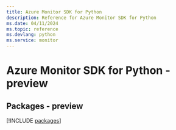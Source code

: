 ```yaml
---
title: Azure Monitor SDK for Python
description: Reference for Azure Monitor SDK for Python
ms.date: 04/11/2024
ms.topic: reference
ms.devlang: python
ms.service: monitor
---
```

# Azure Monitor SDK for Python - preview
## Packages - preview
[!INCLUDE [packages](monitor-index.md)]
